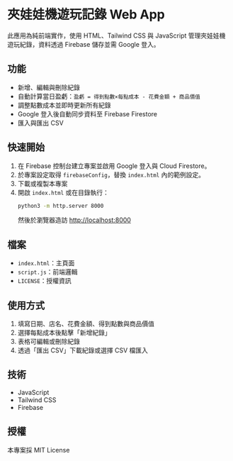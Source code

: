 # 夾娃娃機遊玩記錄 Web App

此應用為純前端實作，使用 HTML、Tailwind CSS 與 JavaScript 管理夾娃娃機遊玩紀錄，資料透過 Firebase 儲存並需 Google 登入。

## 功能
- 新增、編輯與刪除紀錄
- 自動計算當日盈虧：`盈虧 = 得到點數×每點成本 - 花費金額 + 商品價值`
- 調整點數成本並即時更新所有紀錄
- Google 登入後自動同步資料至 Firebase Firestore
- 匯入與匯出 CSV


## 快速開始
1. 在 Firebase 控制台建立專案並啟用 Google 登入與 Cloud Firestore。
2. 於專案設定取得 `firebaseConfig`，替換 `index.html` 內的範例設定。
3. 下載或複製本專案
4. 開啟 `index.html` 或在目錄執行：
   ```bash
   python3 -m http.server 8000
   ```
   然後於瀏覽器造訪 [http://localhost:8000](http://localhost:8000)
## 檔案
- `index.html`：主頁面
- `script.js`：前端邏輯
- `LICENSE`：授權資訊

## 使用方式
1. 填寫日期、店名、花費金額、得到點數與商品價值
2. 選擇每點成本後點擊「新增紀錄」
3. 表格可編輯或刪除紀錄
4. 透過「匯出 CSV」下載紀錄或選擇 CSV 檔匯入

## 技術
- JavaScript
- Tailwind CSS
- Firebase

## 授權
本專案採 MIT License
